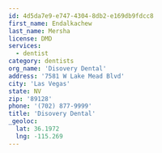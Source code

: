 ```yaml
---
id: 4d5da7e9-e747-4304-8db2-e169db9fdcc8
first_name: Endalkachew
last_name: Mersha
license: DMD
services:
  - dentist
category: dentists
org_name: 'Disovery Dental'
address: '7581 W Lake Mead Blvd'
city: 'Las Vegas'
state: NV
zip: '89128'
phone: '(702) 877-9999'
title: 'Disovery Dental'
_geoloc:
  lat: 36.1972
  lng: -115.269
---
```

